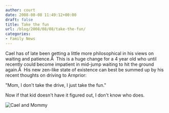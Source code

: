 ```yaml
---
author: court
date: 2008-08-08 11:49:12+00:00
draft: false
title: Take the fun
url: /blog/2008/08/08/take-the-fun/
categories:
- Family News
---
```


Cael has of late been getting a little more philosophical in his views on waiting and patience.Â  This is a huge change for a 4 year old who until recently could become impatient in mid-jump waiting to hit the ground again.Â  His new zen-like state of existence can best be summed up by his recent thoughts on driving to Arnprior:

"Mom, I don't take the drive, I just take the fun."

Now if that kid doesn't have it figured out, I don't know who does.

![Cael and Mommy](http://farm4.static.flickr.com/3002/2706478709_d8663a02a3.jpg)


